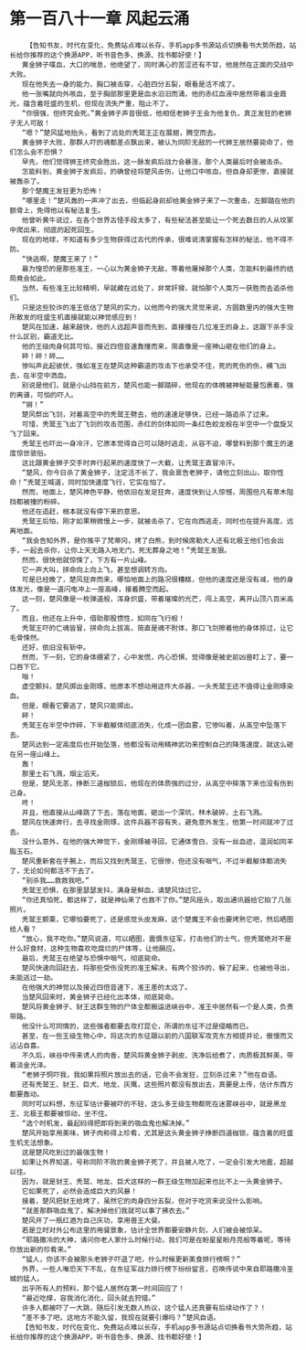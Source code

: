 # 第一百八十一章 风起云涌
        【告知书友，时代在变化，免费站点难以长存，手机app多书源站点切换看书大势所趋，站长给你推荐的这个换源APP，听书音色多、换源、找书都好使！】
       黄金狮子喋血，大口的喘息，他绝望了，同时满心的苦涩还有不甘，他居然在正面的交战中大败。
       现在他失去一身的能力，胸口被击穿，心脏四分五裂，眼看是活不成了。
       他一张嘴就向外咳血，至于胸部那里更是血水汩汩而涌，他的赤红血液中居然带着淡金霞光，蕴含着旺盛的生机，但现在流失严重，阻止不了。
       “你很强，但终究会死。”黄金狮子声音很低，他相信老狮子王会为他复仇，真正发狂的老狮子无人可敌！
       “嗯？”楚风猛地抬头，看到了远处的秃鹫王正在展翅，腾空而去。
       黄金狮子大败，那群人吓的魂都差点飘出来，被认为同阶无敌的一代狮王居然要毙命了，他们怎么会不恐惧？
       早先，他们觉得狮王终究会胜出，这一脉发疯后战力会暴涨，那个人类最后时会被击杀。
       怎能料到，黄金狮子发疯后，的确曾经将楚风击伤，让他口中咳血，但自身却更惨，直接就被轰杀了。
       那个楚魔王发狂更为恐怖！
       “哪里走！”楚风轰的一声冲了出去，但临起身前却给黄金狮子来了一次重击，左脚踏在他的额骨上，免得他以有秘法复生。
       他曾听黄牛说过，在各个世界古怪手段太多了，有些秘法甚至能让一个死去数日的人从坟冢中爬出来，彻底的起死回生。
       现在的地球，不知道有多少生物获得过古代的传承，很难说清掌握有怎样的秘法，他不得不防。
       “快逃啊，楚魔王来了！”
       最为惶恐的是那些准王，一心以为黄金狮子无敌，等着他屠掉那个人类，怎能料到最终的结局竟会如此。
       当然，有些准王比较精明，早就藏在远处了，非常奸猾，就怕那个人类万一获胜而去追杀他们。
       只是这些狡诈的准王低估了楚风的实力，以他而今的强大灵觉来说，方圆数里内的强大生物所散发的旺盛生机直接就能以神觉感应到！
       楚风在加速，越来越快，他的人远超声音而先到，直接撞在几位准王的身上，这跟下杀手没什么区别，霸道无比。
       他的王级肉身何其可怕，接近四倍音速轰撞而来，简直像是一座神山砸在他们的身上。
       砰！砰！砰……
       惨叫声此起彼伏，强如准王在楚风这种霸道的攻击下也承受不住，死的死伤的伤，横飞出去，在半空中洒血。
       别说是他们，就是小山挡在前方，楚风也能一脚踏碎，他现在的体魄被神秘能量包裹着，强的离谱，可怕的吓人。
       “锵！”
       楚风祭出飞剑，对着高空中的秃鹫王劈去，他的速速足够快，已经一路追杀了过来。
       可惜，秃鹫王飞出了飞剑的攻击范围，赤红的剑体如同一条红色蛟龙般在半空中一个盘旋又飞了回来。
       秃鹫王也吓出一身冷汗，它原本觉得自己可以随时逃走，从容不迫，哪曾料到那个魔王的速度惊世骇俗。
       这比跟黄金狮子交手时奔行起来的速度快了一大截，让秃鹫王直冒冷汗。
       “楚风，你今日杀了黄金狮子，注定活不长了，我会禀告老狮子，请他立刻出山，取你性命！”秃鹫王喊道，同时加快速度飞行，它实在怕了。
       然而，地面上，楚风神色平静，他依旧在发足狂奔，速度快到让人惊憾，周围但凡有草木阻挡都被撞的粉碎。
       他还在追赶，根本就没有停下来的意思。
       秃鹫王后怕，刚才如果稍微慢上一步，就被击杀了，它在向西逃走，同时也在提升高度，远离地面。
       “我会告知外界，是你推平了梵蒂冈，烤了白熊，到时候席勒大人还有北极王他们也会出手，一起去杀你，让你上天无路入地无门，死无葬身之地！”秃鹫王发狠。
       然而，很快他就惊悚了，下方有一片山峰。
       它一声大叫，拼命向上向上飞，甚至想调转方向。
       可是已经晚了，楚风狂奔而来，哪怕地面上的路况很糟糕，但他的速度还是没有减，他的身体发光，像是一道闪电冲上一座高峰，接着腾空而起。
       这一刻，楚风像是一枚弹道般，浑身炽盛，带着璀璨的光芒，闯上高空，离开山顶八百米高了。
       而且，他还在上升中，借助那股惯性，如同在飞行般！
       秃鹫王吓的亡魂皆冒，拼命向上拔高，简直是魂不附体，那口飞剑擦着他的身体掠过，让它毛骨悚然。
       还好，依旧没有斩中。
       然而，下一刻，它的身体绷紧了，心中发慌，内心恐惧，觉得像是被史前凶兽盯上了，要一口吞下它。
       嗡！
       虚空颤抖，楚风掷出金刚琢，他原本不想动用这件大杀器，一头秃鹫王还不值得让金刚琢染血。
       但是，眼看它要逃了，楚风只能掷出。
       砰！
       秃鹫王在半空中炸碎，下半截躯体彻底消失，化成一团血雾，它惨叫着，从高空中坠落下去。
       楚风达到一定高度后也开始坠落，他都没有动用精神武功来控制自己的降落速度，就这么砸在另一座山峰上。
       轰！
       那里土石飞溅，烟尘滔天。
       但是，楚风无恙，挣断三道枷锁后，他现在的体质强的过分，从高空中摔落下来也没有伤到己身。
       咚！
       并且，他直接从山峰跳了下去，落在地面，砸出一个深坑，林木破碎，土石飞溅。
       楚风在快速奔行，去寻找金刚琢，这件兵器不容有失，避免意外发生，他第一时间就冲了过去。
       没什么意外，在他的强大神觉下，金刚琢被寻回，它通体雪白，没有一丝血迹，温润如同羊脂玉石。
       楚风重新套在手腕上，而后又找到秃鹫王，它很惨，但还没有咽气，不过半截躯体都消失了，无论如何都活不下去了。
       “别杀我……救救我吧。”
       秃鹫王恐惧，在那里瑟瑟发抖，满身是鲜血，请楚风饶过它。
       “你还真怕死，都这样了，就是神仙来了也救不了你。”楚风摇头，取出通讯器给它拍了几张照片。
       秃鹫王颤栗，它哪怕要死了，还是感觉头皮发麻，这个楚魔王不会也要烤熟它吧，然后晒图给人看？
       “放心，我不吃你。”楚风说道，可以晒图，震慑东征军，打击他们的士气，但秃鹫绝对不是什么好食材，这种生物喜欢吃腐烂的尸体等，让他膈应。
       最后，秃鹫王在绝望与恐惧中咽气，彻底毙命。
       楚风快速向回赶去，将那些受伤没死的准王解决，有两个狡诈的，躲了起来，也被他寻出，未能逃过一劫。
       在他强大的神觉以及接近四倍音速下，准王差的太远了。
       当楚风回来时，黄金狮子已经化出本体，彻底毙命。
       楚风将黄金狮子、豺王这群生物的尸体全都搬运进峡谷中，准王中居然有一个是人类，负责带路。
       他没什么可同情的，这些强者都要去攻打昆仑，所谓的东征不过是侵略而已。
       甚至，在一些王级生物心中，将这次的东征跟以前的八国联军攻克东方相提并论，傲慢而又沾沾自喜。
       不久后，峡谷中传来诱人的肉香，楚风将黄金狮子剥皮、洗净后给煮了，肉质极其鲜美，带着淡金光泽。
       “老狮子恫吓我，我如果将照片放出去的话，它会不会发狂，立刻杀过来？”他在自语。
       还有秃鹫王、豺王、巨犬、地龙、灰鹰，这些照片都没有放出去，真要是上传，估计东西方都要轰动。
       同时可以料想，东征军估计要被吓的不轻，这么多王级生物都死在迷雾峡谷中，就是黑龙王、北极王都要被惊动，坐不住。
       “选个时机发，最起码得把即将到来的吸血鬼也解决掉。”
       楚风开始享用美味，狮子肉称得上珍肴，尤其是这头黄金狮子挣断四道枷锁，蕴含着的旺盛生机无法想象。
       这是楚风吃到过的最强生物！
       如果让外界知道，号称同阶不败的黄金狮子死了，并且被人吃了，一定会引发大地震，超越以往。
       因为，就是豺王、秃鹫、地龙、巨犬这样的一群王级生物加起来也比不上一头黄金狮子。
       它如果死了，必然会造成巨大的风暴！
       接着，楚风把豺王给烤了，虽然它的肉身四分五裂，但对于吃货来说没什么影响。
       “就差那群吸血鬼了，解决掉他们我就可以事了拂衣去。”
       楚风开了一瓶红酒为自己庆功，享用兽王大餐。
       若是立时对外公布这里的用餐景象，估计全世界都要安静片刻，人们被会被惊呆。
       “耶路撒冷的大神，请问你老人家什么时候行动，我们可是在盼星星盼月亮般等着呢，等待你放出新的珍肴来。”
       “猛人，你该不会被那头老狮子吓退了吧，什么时候更新美食排行榜啊？”
       外界，一些人唯恐天下不乱，在东征军战力排行榜下纷纷留言，召唤传说中来自耶路撒冷圣城的猛人。
       出乎所有人的预料，那个猛人居然在第一时间回应了！
       “最近吃撑，容我消化消化，回头就去狩猎。”
       许多人都被吓了一大跳，随后引发无数人热议，这个猛人还真要有后续动作了？！
       “差不多了吧，这地方不能久留，我现在就要引爆吗？”楚风自语。
       【告知书友，时代在变化，免费站点难以长存，手机app多书源站点切换看书大势所趋，站长给你推荐的这个换源APP，听书音色多、换源、找书都好使！】